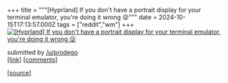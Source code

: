 +++
title = """[Hyprland] If you don't have a portrait display for your terminal emulator, you're doing it wrong 😜"""
date = 2024-10-15T17:13:57.000Z
tags = ["reddit","wm"]
+++
[![[Hyprland] If you don't have a portrait display for your terminal emulator, you're doing it wrong 😜](https://preview.redd.it/q9ou98bodyud1.jpeg?width=640&crop=smart&auto=webp&s=f8c30910bc4914cbfb13fb74f8769d075034fe2b "[Hyprland] If you don't have a portrait display for your terminal emulator, you're doing it wrong 😜")](https://www.reddit.com/r/unixporn/comments/1g4cxpp/hyprland_if_you_dont_have_a_portrait_display_for/)

submitted by [/u/prodego](https://www.reddit.com/user/prodego)  
[\[link\]](https://i.redd.it/q9ou98bodyud1.jpeg) [\[comments\]](https://www.reddit.com/r/unixporn/comments/1g4cxpp/hyprland_if_you_dont_have_a_portrait_display_for/)

[[source]](https://www.reddit.com/r/unixporn/comments/1g4cxpp/hyprland_if_you_dont_have_a_portrait_display_for/)
